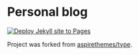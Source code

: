 # Personal blog

[![Deploy Jekyll site to Pages](https://github.com/m1nka/blog/actions/workflows/jekyll.yml/badge.svg?branch=master)](https://github.com/m1nka/blog/actions/workflows/jekyll.yml)

Project was forked from [aspirethemes/type](https://github.com/aspirethemes/type).
